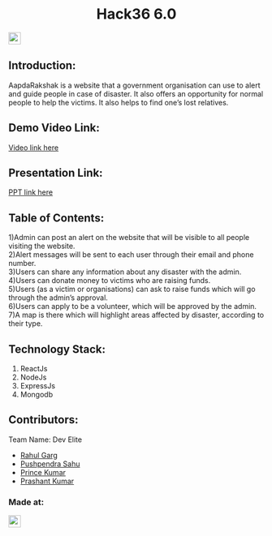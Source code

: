 <h1 align="center">Hack36 6.0</h1>
<p align="center">
</p>

<a href="https://hack36.com"> <img src="https://i.postimg.cc/RFFWF4vg/built-at-hack.jpg" height=24px> </a>


## Introduction:
  AapdaRakshak is a website that a government organisation can use to alert and guide people in case of disaster. It also offers an opportunity for normal people to help the victims. It also helps to find one’s lost relatives.
  
## Demo Video Link:
  <a href="https://drive.google.com/file/d/1At8EKJstxV9k3ZuQRXg5C2CZxa2_qQdE/view?usp=share_link">Video link here</a>
  
## Presentation Link:
  <a href="https://docs.google.com/presentation/d/1DhXoCTyFi9ijChqD315qpYEejo26haBR/edit?usp=sharing&ouid=105498289897170181603&rtpof=true&sd=true"> PPT link here </a>
  
  
## Table of Contents:
1)Admin can post an alert on the website that will be visible to all people visiting the website.<br/>
2)Alert messages will be sent to each user through their email and phone number.<br/>
3)Users can share any information about any disaster with the admin.<br/>
4)Users can donate money to victims who are raising funds.<br/>
5)Users (as a victim or organisations) can ask to raise funds which will go through the admin’s approval.<br/>
6)Users can apply to be a volunteer, which will be approved by the admin.<br/>
7)A map is there which will highlight areas affected by disaster, according to their type.<br/>

## Technology Stack:
  1) ReactJs
  2) NodeJs
  3) ExpressJs
  4) Mongodb
  

## Contributors:

Team Name: Dev Elite

* [Rahul Garg](https://github.com/rahul-gargcoder)
* [Pushpendra Sahu](https://github.com/pushpendrasahu11)
* [Prince Kumar](https://github.com/aiswalprince07)
* [Prashant Kumar](https://github.com/Prashant2001k)


### Made at:
<a href="https://hack36.com"> <img src="https://i.postimg.cc/RFFWF4vg/built-at-hack.jpg" height=24px> </a>
